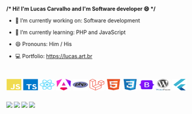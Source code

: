 <strong>/* Hi! I'm Lucas Carvalho and I'm Software developer 😄 */</strong>

- 🔭 I’m currently working on: Software development
- 🌱 I’m currently learning: PHP and JavaScript
- 😄 Pronouns: Him / His
- 💻 Portfolio: https://lucas.art.br
  
  ##
  
<div style="display: inline_block"><br>
  <img align="center" alt="lucas-Js" height="30" width="40" src="https://raw.githubusercontent.com/devicons/devicon/master/icons/javascript/javascript-plain.svg">
  <img align="center" alt="lucas-ts" height="30" width="40" src="https://raw.githubusercontent.com/devicons/devicon/master/icons/typescript/typescript-plain.svg">
  <img align="center" alt="lucas-React" height="30" width="40" src="https://raw.githubusercontent.com/devicons/devicon/master/icons/react/react-original.svg">
  <img align="center" alt="lucas-angular" height="30" width="40" src="https://raw.githubusercontent.com/devicons/devicon/master/icons/angular/angular-original.svg">
  <img align="center" alt="lucas-Php" height="30" width="40" src="https://raw.githubusercontent.com/devicons/devicon/master/icons/php/php-original.svg">
  <img align="center" alt="lucas-Php" height="30" width="40" src="https://raw.githubusercontent.com/devicons/devicon/master/icons/laravel/laravel-original.svg">
  <img align="center" alt="lucas-HTML" height="30" width="40" src="https://raw.githubusercontent.com/devicons/devicon/master/icons/html5/html5-original.svg">
  <img align="center" alt="lucas-CSS" height="30" width="40" src="https://raw.githubusercontent.com/devicons/devicon/master/icons/css3/css3-original.svg">
  <img align="center" alt="lucas-bootstrap" height="30" width="40" src="https://raw.githubusercontent.com/devicons/devicon/master/icons/bootstrap/bootstrap-original.svg">
  <img align="center" alt="lucas-wp" height="30" width="40" src="https://raw.githubusercontent.com/devicons/devicon/master/icons/wordpress/wordpress-original.svg">
  <img align="center" alt="lucas-ff" height="30" width="40" src="https://raw.githubusercontent.com/devicons/devicon/master/icons/flutter/flutter-original.svg">
</div>
  
  ##
  
  <div> 
  <a href="https://www.youtube.com/channel/UCYNzAtZ7agdmrnIRs_wvN2w" target="_blank"><img src="https://img.shields.io/badge/YouTube-FF0000?style=for-the-badge&logo=youtube&logoColor=white" target="_blank"></a>
  <a href="https://www.instagram.com/lucasd.oak/" target="_blank"><img src="https://img.shields.io/badge/-Instagram-%23E4405F?style=for-the-badge&logo=instagram&logoColor=white" target="_blank"></a> 
  <a href = "mailto:lucasilva1990@gmail.com"><img src="https://img.shields.io/badge/-Gmail-%23333?style=for-the-badge&logo=gmail&logoColor=white" target="_blank"></a>
  <a href="https://www.linkedin.com/in/lucas-carvalho-b7b506b5/" target="_blank"><img src="https://img.shields.io/badge/-LinkedIn-%230077B5?style=for-the-badge&logo=linkedin&logoColor=white" target="_blank"></a> 
 
</div>




